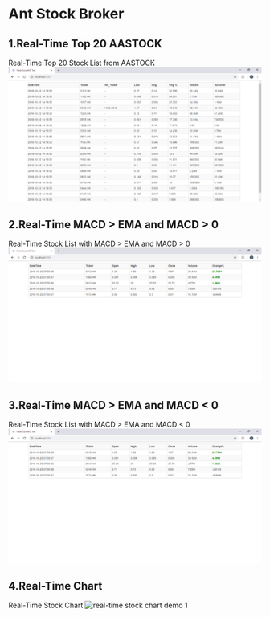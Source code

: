 # Ant Stock Broker

## 1.Real-Time Top 20 AASTOCK
Real-Time Top 20 Stock List from AASTOCK
![real-time top 20 results](docs/Top20.png)

## 2.Real-Time MACD > EMA and MACD > 0
Real-Time Stock List with MACD > EMA and MACD > 0
![real-time MACD > EMA and MACD > 0 results](docs/MACD_EMA1.png)

## 3.Real-Time MACD > EMA and MACD < 0
Real-Time Stock List with MACD > EMA and MACD < 0
![real-time MACD > EMA and MACD < 0 results](docs/MACD_EMA2.png)

## 4.Real-Time Chart
Real-Time Stock Chart
![real-time stock chart demo 1](https://www.youtube.com/edit?o=U&video_id=2asnITNytdQ)

